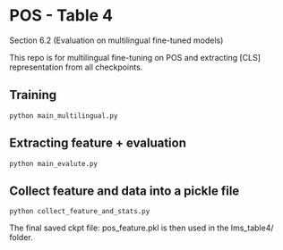 # POS - Table 4

Section 6.2 (Evaluation on multilingual fine-tuned models)

This repo is for multilingual fine-tuning on POS and extracting [CLS] representation from all checkpoints.

## Training
``
python main_multilingual.py
``

## Extracting feature + evaluation
``
python main_evalute.py
``

## Collect feature and data into a pickle file
``
python collect_feature_and_stats.py
``

The final saved ckpt file: pos_feature.pkl is then used in the lms_table4/ folder.